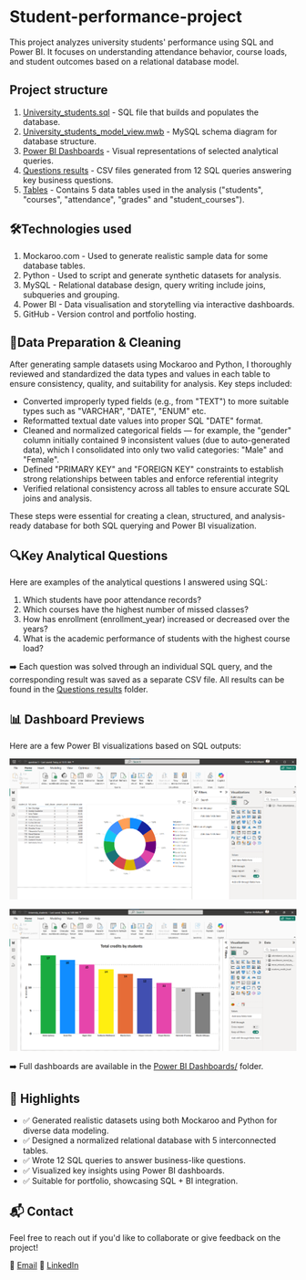 # Student-performance-project
This project analyzes university students' performance using SQL and Power BI. It focuses on understanding attendance behavior, course loads, and student outcomes based on a relational database model.


## Project structure
1. [University_students.sql](./University_students.sql) - SQL file that builds and populates the database.
2. [University_students_model_view.mwb](./University_students_model_view.png) - MySQL schema diagram for database structure.
3. [Power BI Dashboards](./Power%20BI%20Dashboards/) - Visual representations of selected analytical queries.
4. [Questions results](./Questions%20results/) - CSV files generated from 12 SQL queries answering key business questions.
5. [Tables](./Tables/) - Contains 5 data tables used in the analysis ("students", "courses", "attendance", "grades" and "student_courses").


## 🛠️Technologies used 
1. Mockaroo.com - Used to generate realistic sample data for some database tables.
2. Python - Used to script and generate synthetic datasets for analysis.
3. MySQL - Relational database design, query writing include joins, subqueries and grouping.
4. Power BI - Data visualisation and storytelling via interactive dashboards.
5. GitHub - Version control and portfolio hosting.

## 🧹Data Preparation & Cleaning
After generating sample datasets using Mockaroo and Python, I thoroughly reviewed and standardized the data types and values in each table to ensure consistency, quality, and suitability for analysis. Key steps included:
- Converted improperly typed fields (e.g., from "TEXT") to more suitable types such as "VARCHAR", "DATE", "ENUM" etc.
- Reformatted textual date values into proper SQL "DATE" format.
- Cleaned and normalized categorical fields — for example, the "gender" column initially contained 9 inconsistent values (due to auto-generated data), which I consolidated into only two valid categories: "Male" and "Female".
- Defined "PRIMARY KEY" and "FOREIGN KEY" constraints to establish strong relationships between tables and enforce referential integrity
- Verified relational consistency across all tables to ensure accurate SQL joins and analysis.

These steps were essential for creating a clean, structured, and analysis-ready database for both SQL querying and Power BI visualization.

## 🔍Key Analytical Questions
Here are examples of the analytical questions I answered using SQL:
1. Which students have poor attendance records?
2. Which courses have the highest number of missed classes?
3. How has enrollment (enrollment_year) increased or decreased over the years?
4. What is the academic performance of students with the highest course load?

➡️ Each question was solved through an individual SQL query, and the corresponding result was saved as a separate CSV file. All results can be found in the [Questions results](./Questions%20results/) folder.

## 📊 Dashboard Previews
Here are a few Power BI visualizations based on SQL outputs:

![3. Poor Attendance](https://github.com/seymurabdullayev/Student-performance-project/blob/main/Power%20BI%20Dashboards/Photos%20of%20Dashboards/3.%20Poor%20attendance.png?raw=true)

![8. Total Credits by Students](https://github.com/seymurabdullayev/Student-performance-project/blob/main/Power%20BI%20Dashboards/Photos%20of%20Dashboards/8.%20Total%20credits%20by%20students.png?raw=true)

➡️ Full dashboards are available in the [Power BI Dashboards/](./Power%20BI%20Dashboards/) folder.


## 📌 Highlights

- ✅ Generated realistic datasets using both Mockaroo and Python for diverse data modeling.
- ✅ Designed a normalized relational database with 5 interconnected tables.
- ✅ Wrote 12 SQL queries to answer business-like questions.
- ✅ Visualized key insights using Power BI dashboards.
- ✅ Suitable for portfolio, showcasing SQL + BI integration.

## 📬 Contact

Feel free to reach out if you'd like to collaborate or give feedback on the project!

📧 [Email](mailto:abdullazadeh.seymur@gmail.com)
💼 [LinkedIn](https://www.linkedin.com/in/seymurabdullayev/)

